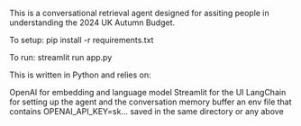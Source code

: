 This is a conversational retrieval agent designed for assiting people in understanding the 2024 UK Autumn Budget.

To setup: pip install -r requirements.txt

To run: streamlit run app.py

This is written in Python and relies on:

OpenAI for embedding and language model
Streamlit for the UI
LangChain for setting up the agent and the conversation memory buffer
an env file that contains OPENAI_API_KEY=sk... saved in the same directory or any above 

